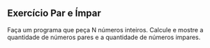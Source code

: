 ## Exercício Par e Ímpar

 Faça um programa que peça N números inteiros. Calcule e mostre a quantidade de números pares e a quantidade de números impares.


